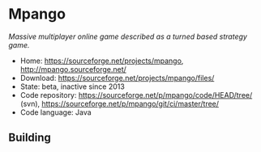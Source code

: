 # Mpango

_Massive multiplayer online game described as a turned based strategy game._

- Home: https://sourceforge.net/projects/mpango, http://mpango.sourceforge.net/
- Download: https://sourceforge.net/projects/mpango/files/
- State: beta, inactive since 2013
- Code repository: https://sourceforge.net/p/mpango/code/HEAD/tree/ (svn), https://sourceforge.net/p/mpango/git/ci/master/tree/
- Code language: Java

## Building

